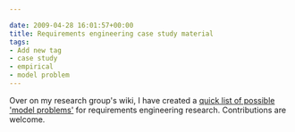 ```yaml
---

date: 2009-04-28 16:01:57+00:00
title: Requirements engineering case study material
tags:
- Add new tag
- case study
- empirical
- model problem
---
```


Over on my research group's wiki, I have created a [quick list of possible 'model problems'](http://se.cs.toronto.edu/index.php/RECaseStudies) for requirements engineering research. Contributions are welcome.

